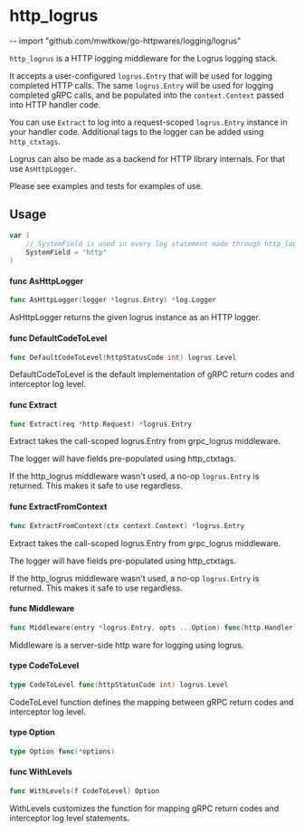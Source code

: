 # http_logrus
--
    import "github.com/mwitkow/go-httpwares/logging/logrus"

`http_logrus` is a HTTP logging middleware for the Logrus logging stack.

It accepts a user-configured `logrus.Entry` that will be used for logging
completed HTTP calls. The same `logrus.Entry` will be used for logging completed
gRPC calls, and be populated into the `context.Context` passed into HTTP handler
code.

You can use `Extract` to log into a request-scoped `logrus.Entry` instance in
your handler code. Additional tags to the logger can be added using
`http_ctxtags`.

Logrus can also be made as a backend for HTTP library internals. For that use
`AsHttpLogger`.

Please see examples and tests for examples of use.

## Usage

```go
var (
	// SystemField is used in every log statement made through http_logrus. Can be overwritten before any initialization code.
	SystemField = "http"
)
```

#### func  AsHttpLogger

```go
func AsHttpLogger(logger *logrus.Entry) *log.Logger
```
AsHttpLogger returns the given logrus instance as an HTTP logger.

#### func  DefaultCodeToLevel

```go
func DefaultCodeToLevel(httpStatusCode int) logrus.Level
```
DefaultCodeToLevel is the default implementation of gRPC return codes and
interceptor log level.

#### func  Extract

```go
func Extract(req *http.Request) *logrus.Entry
```
Extract takes the call-scoped logrus.Entry from grpc_logrus middleware.

The logger will have fields pre-populated using http_ctxtags.

If the http_logrus middleware wasn't used, a no-op `logrus.Entry` is returned.
This makes it safe to use regardless.

#### func  ExtractFromContext

```go
func ExtractFromContext(ctx context.Context) *logrus.Entry
```
Extract takes the call-scoped logrus.Entry from grpc_logrus middleware.

The logger will have fields pre-populated using http_ctxtags.

If the http_logrus middleware wasn't used, a no-op `logrus.Entry` is returned.
This makes it safe to use regardless.

#### func  Middleware

```go
func Middleware(entry *logrus.Entry, opts ...Option) func(http.Handler) http.Handler
```
Middleware is a server-side http ware for logging using logrus.

#### type CodeToLevel

```go
type CodeToLevel func(httpStatusCode int) logrus.Level
```

CodeToLevel function defines the mapping between gRPC return codes and
interceptor log level.

#### type Option

```go
type Option func(*options)
```


#### func  WithLevels

```go
func WithLevels(f CodeToLevel) Option
```
WithLevels customizes the function for mapping gRPC return codes and interceptor
log level statements.
